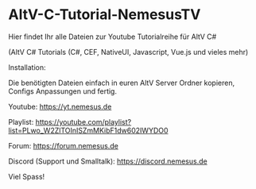 # AltV-C-Tutorial-NemesusTV
Hier findet Ihr alle Dateien zur Youtube Tutorialreihe für AltV C#

(AltV C# Tutorials (C#, CEF, NativeUI, Javascript, Vue.js und vieles mehr)

Installation:

Die benötigten Dateien einfach in euren AltV Server Ordner kopieren, Configs Anpassungen und fertig.

Youtube: https://yt.nemesus.de

Playlist: https://youtube.com/playlist?list=PLwo_W2ZlTOInISZmMKibF1dw602IWYDO0

Forum: https://forum.nemesus.de

Discord (Support und Smalltalk): https://discord.nemesus.de

Viel Spass!
